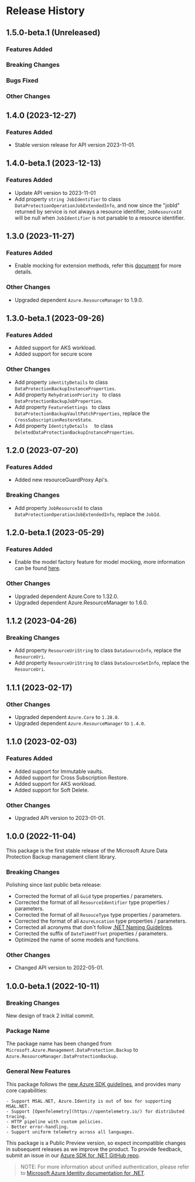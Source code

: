 # Release History

## 1.5.0-beta.1 (Unreleased)

### Features Added

### Breaking Changes

### Bugs Fixed

### Other Changes

## 1.4.0 (2023-12-27)

### Features Added

- Stable version release for API version 2023-11-01.

## 1.4.0-beta.1 (2023-12-13)

### Features Added

- Update API version to 2023-11-01
- Add property `string JobIdentifier` to class `DataProtectionOperationJobExtendedInfo`, and now since the "jobId" returned by service is not always a resource identifier, `JobResourceId` will be null when `JobIdentifier` is not parsable to a resource identifier.

## 1.3.0 (2023-11-27)

### Features Added

- Enable mocking for extension methods, refer this [document](https://aka.ms/azsdk/net/mocking) for more details.

### Other Changes

- Upgraded dependent `Azure.ResourceManager` to 1.9.0.

## 1.3.0-beta.1 (2023-09-26)

### Features Added

- Added support for AKS workload.
- Added support for secure score

### Other Changes

- Add property `identityDetails` to class `DataProtectionBackupInstanceProperties`.
- Add property `RehydrationPriority ` to class `DataProtectionBackupJobProperties`.
- Add property `FeatureSettings ` to class `DataProtectionBackupVaultPatchProperties`, replace the `CrossSubscriptionRestoreState`.
- Add property `IdentityDetails  ` to class `DeletedDataProtectionBackupInstanceProperties`.

## 1.2.0 (2023-07-20)

### Features Added

- Added new resourceGuardProxy Api's.

### Breaking Changes

- Add property `JobResourceId` to class `DataProtectionOperationJobExtendedInfo`, replace the `JobId`.

## 1.2.0-beta.1 (2023-05-29)

### Features Added

- Enable the model factory feature for model mocking, more information can be found [here](https://azure.github.io/azure-sdk/dotnet_introduction.html#dotnet-mocking-factory-builder).

### Other Changes

- Upgraded dependent Azure.Core to 1.32.0.
- Upgraded dependent Azure.ResourceManager to 1.6.0.

## 1.1.2 (2023-04-26)

### Breaking Changes

- Add property `ResourceUriString` to class `DataSourceInfo`, replace the `ResourceUri`.
- Add property `ResourceUriString` to class `DataSourceSetInfo`, replace the `ResourceUri`.

## 1.1.1 (2023-02-17)

### Other Changes

- Upgraded dependent `Azure.Core` to `1.28.0`.
- Upgraded dependent `Azure.ResourceManager` to `1.4.0`.

## 1.1.0 (2023-02-03)

### Features Added

- Added support for Immutable vaults.
- Added support for Cross Subscription Restore.
- Added support for AKS workload.
- Added support for Soft Delete.

### Other Changes

- Upgraded API version to 2023-01-01.

## 1.0.0 (2022-11-04)

This package is the first stable release of the Microsoft Azure Data Protection Backup management client library.

### Breaking Changes

Polishing since last public beta release:
- Corrected the format of all `Guid` type properties / parameters.
- Corrected the format of all `ResourceIdentifier` type properties / parameters.
- Corrected the format of all `ResouceType` type properties / parameters.
- Corrected the format of all `AzureLocation` type properties / parameters.
- Corrected all acronyms that don't follow [.NET Naming Guidelines](https://docs.microsoft.com/dotnet/standard/design-guidelines/naming-guidelines).
- Corrected the suffix of `DateTimeOffset` properties / parameters.
- Optimized the name of some models and functions.

### Other Changes

- Changed API version to 2022-05-01.

## 1.0.0-beta.1 (2022-10-11)

### Breaking Changes

New design of track 2 initial commit.

### Package Name

The package name has been changed from `Microsoft.Azure.Management.DataProtection.Backup` to `Azure.ResourceManager.DataProtectionBackup`.

### General New Features

This package follows the [new Azure SDK guidelines](https://azure.github.io/azure-sdk/general_introduction.html), and provides many core capabilities:

    - Support MSAL.NET, Azure.Identity is out of box for supporting MSAL.NET.
    - Support [OpenTelemetry](https://opentelemetry.io/) for distributed tracing.
    - HTTP pipeline with custom policies.
    - Better error-handling.
    - Support uniform telemetry across all languages.

This package is a Public Preview version, so expect incompatible changes in subsequent releases as we improve the product. To provide feedback, submit an issue in our [Azure SDK for .NET GitHub repo](https://github.com/Azure/azure-sdk-for-net/issues).

> NOTE: For more information about unified authentication, please refer to [Microsoft Azure Identity documentation for .NET](https://docs.microsoft.com//dotnet/api/overview/azure/identity-readme?view=azure-dotnet).
